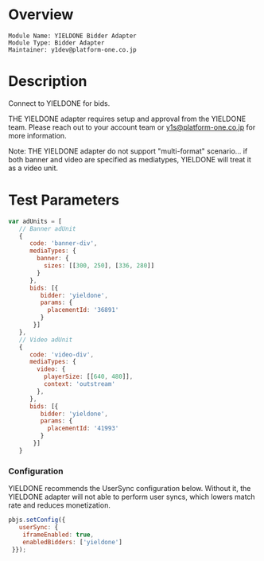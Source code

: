 # Overview

```
Module Name: YIELDONE Bidder Adapter
Module Type: Bidder Adapter
Maintainer: y1dev@platform-one.co.jp
```

# Description

Connect to YIELDONE for bids.

THE YIELDONE adapter requires setup and approval from the YIELDONE team.
Please reach out to your account team or y1s@platform-one.co.jp for more information.

Note: THE YIELDONE adapter do not support "multi-format" scenario... if both
banner and video are specified as mediatypes, YIELDONE will treat it as a video unit.

# Test Parameters
```javascript
var adUnits = [
   // Banner adUnit
   {
      code: 'banner-div',
      mediaTypes: {
        banner: {
          sizes: [[300, 250], [336, 280]]
        }
      },
      bids: [{
         bidder: 'yieldone',
         params: {
           placementId: '36891'
         }
       }]
   },
   // Video adUnit
   {
      code: 'video-div',
      mediaTypes: {
        video: {
          playerSize: [[640, 480]],
          context: 'outstream'
        },
      },
      bids: [{
         bidder: 'yieldone',
         params: {
           placementId: '41993'
         }
       }]
   }
```

### Configuration

YIELDONE recommends the UserSync configuration below.  Without it, the YIELDONE adapter will not able to perform user syncs, which lowers match rate and reduces monetization.

```javascript
pbjs.setConfig({
   userSync: {
    iframeEnabled: true,
    enabledBidders: ['yieldone']
 }});
```
